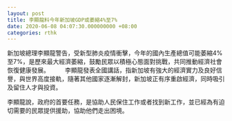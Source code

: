 ```yaml
---
layout: post
title: 李顯龍料今年新加坡GDP或萎縮4%至7%
date: 2020-06-08 04:07:30.000000000 +08:00
categories: rthk
---
```


新加坡總理李顯龍警告，受新型肺炎疫情衝擊，今年的國內生產總值可能萎縮4%至7%，是歷來最大經濟萎縮，鼓勵民眾以積極心態面對挑戰，共同推動經濟社會恢復健康發展。
　　
李顯龍發表全國講話，指新加坡有強大的經濟實力及良好信譽，與世界高度接軌，隨著其他國家逐漸解封，新加坡正有序重啟經濟，同時吸引及留住人才與投資。

李顯龍說，政府的首要任務，是協助人民保住工作或者找到新工作，並已經為有迫切需要的民眾提供援助，協助他們走出困境。
